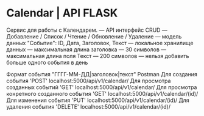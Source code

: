 # Calendar | API FLASK

Сервис для работы с Календарем.
— API интерфейс CRUD — Добавление / Список / Чтение / Обновление / Удаление
— модель данных "Событие": ID, Дата, Заголовок, Текст
— локальное хранилище данных
— максимальная длина заголовка — 30 символов
— максимальная длина поля Текст — 200 символов
— нельзя добавить больше одного события в день



Формат события "ГГГГ-ММ-ДД|заголовок|текст"
Postman
Для создания события 'POST' localhost:5000/api/v1/calendar/
Для просмотра созданных событий 'GET' localhost:5000/api/v1/calendar/
Для просмотра конретного созданного события 'GET' localhost:5000/api/v1/calendar/(id)/
Для изменения события 'PUT' localhost:5000/api/v1/calendar/(id)/
Для удаления события 'DELETE' localhost:5000/api/v1/calendar/(id)/
